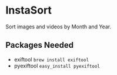 InstaSort
=========

Sort images and videos by Month and Year.

Packages Needed
------------
* exiftool
`brew install exiftool`
* pyexiftool
`easy_install pyexiftool`
